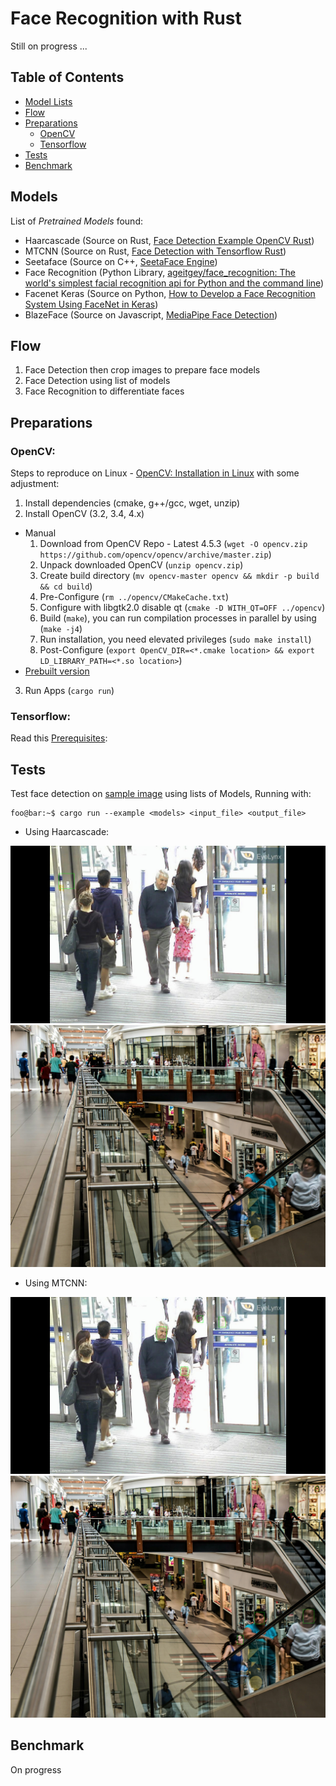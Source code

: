# Face Recognition with Rust

Still on progress ...

## Table of Contents

- [Model Lists](#models)
- [Flow](#flow)
- [Preparations](#preparations)
  - [OpenCV](#opencv)
  - [Tensorflow](#tensorflow)
- [Tests](#tests)
- [Benchmark](#benchmark)

## Models

List of _Pretrained Models_ found:
- Haarcascade (Source on Rust, [Face Detection Example OpenCV Rust](https://github.com/twistedfall/opencv-rust/blob/master/examples/video_facedetect.rs))
- MTCNN (Source on Rust, [Face Detection with Tensorflow Rust](https://cetra3.github.io/blog/face-detection-with-tensorflow-rust/))
- Seetaface (Source on C++, [SeetaFace Engine](https://github.com/seetaface/SeetaFaceEngine))
- Face Recognition (Python Library, [ageitgey/face_recognition: The world's simplest facial recognition api for Python and the command line](https://github.com/ageitgey/face_recognition))
- Facenet Keras (Source on Python, [How to Develop a Face Recognition System Using FaceNet in Keras](https://machinelearningmastery.com/how-to-develop-a-face-recognition-system-using-facenet-in-keras-and-an-svm-classifier/))
- BlazeFace (Source on Javascript, [MediaPipe Face Detection](https://google.github.io/mediapipe/solutions/face_detection.html))

## Flow

1. Face Detection then crop images to prepare face models
2. Face Detection using list of models
3. Face Recognition to differentiate faces

## Preparations

### OpenCV:

Steps to reproduce on Linux - [OpenCV: Installation in Linux](https://docs.opencv.org/master/d7/d9f/tutorial_linux_install.html) with some adjustment:
1. Install dependencies (cmake, g++/gcc, wget, unzip)
2. Install OpenCV (3.2, 3.4, 4.x)
  - Manual
    1. Download from OpenCV Repo - Latest 4.5.3 (```wget -O opencv.zip https://github.com/opencv/opencv/archive/master.zip```)
    2. Unpack downloaded OpenCV (```unzip opencv.zip```)
    3. Create build directory (```mv opencv-master opencv && mkdir -p build && cd build```)
    4. Pre-Configure (```rm ../opencv/CMakeCache.txt```)
    5. Configure with libgtk2.0 disable qt (```cmake -D WITH_QT=OFF ../opencv```)
    6. Build (```make```), you can run compilation processes in parallel by using (```make -j4```)
    7. Run installation, you need elevated privileges (```sudo make install```)
    8. Post-Configure (```export OpenCV_DIR=<*.cmake location> && export LD_LIBRARY_PATH=<*.so location>```)
  - [Prebuilt version](https://docs.opencv.org/master/d0/d3d/tutorial_general_install.html#tutorial_general_install_prebuilt)
3. Run Apps (```cargo run```)

### Tensorflow:

Read this [Prerequisites](https://github.com/tensorflow/rust#prerequisites):

## Tests

Test face detection on [sample image](tests/img) using lists of Models, Running with:

```console
foo@bar:~$ cargo run --example <models> <input_file> <output_file>
```

- Using Haarcascade:

![Alt text](output/sample01_haarcascade.jpg?raw=true "Sample-01 Haarcascade")
![Alt text](output/sample02_haarcascade.jpg?raw=true "Sample-02 Haarcascade")

- Using MTCNN:

![Alt text](output/sample01_mtcnn.jpg?raw=true "Sample-01 MTCNN")
![Alt text](output/sample02_mtcnn.jpg?raw=true "Sample-02 MTCNN")

## Benchmark

On progress
